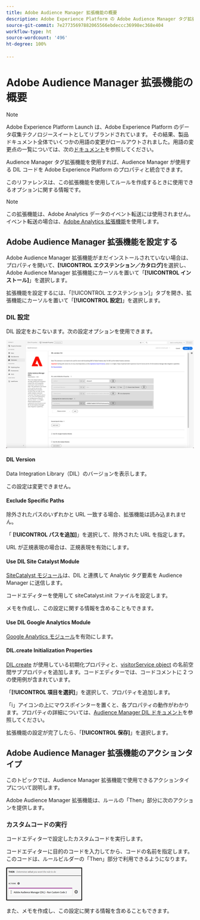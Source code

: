 ```yaml
---
title: Adobe Audience Manager 拡張機能の概要
description: Adobe Experience Platform の Adobe Audience Manager タグ拡張機能について説明します。
source-git-commit: 7e27735697882065566ebdeccc36998ec368e404
workflow-type: ht
source-wordcount: '496'
ht-degree: 100%

---
```


# Adobe Audience Manager 拡張機能の概要

>[!NOTE]
>
>Adobe Experience Platform Launch は、Adobe Experience Platform のデータ収集テクノロジースイートとしてリブランドされています。 その結果、製品ドキュメント全体でいくつかの用語の変更がロールアウトされました。用語の変更点の一覧については、次の[ドキュメント](../../../term-updates.md)を参照してください。

Audience Manager タグ拡張機能を使用すれば、Audience Manager が使用する DIL コードを Adobe Experience Platform のプロパティと統合できます。

このリファレンスは、この拡張機能を使用してルールを作成するときに使用できるオプションに関する情報です。

>[!NOTE]
>
>この拡張機能は、Adobe Analytics データのイベント転送には使用されません。イベント転送の場合は、[Adobe Analytics 拡張機能](../analytics/overview.md)を使用します。

## Adobe Audience Manager 拡張機能を設定する

Adobe Audience Manager 拡張機能がまだインストールされていない場合は、プロパティを開いて、**[!UICONTROL エクステンション／カタログ]**&#x200B;を選択し、Adobe Audience Manager 拡張機能にカーソルを置いて「**[!UICONTROL インストール]**」を選択します。

拡張機能を設定するには、「[!UICONTROL エクステンション]」タブを開き、拡張機能にカーソルを置いて「**[!UICONTROL 設定]**」を選択します。

### DIL 設定

DIL 設定をおこないます。次の設定オプションを使用できます。

![](../../../images/ext-aam-config.png)

#### DIL Version

Data Integration Library（DIL）のバージョンを表示します。

この設定は変更できません。

#### Exclude Specific Paths

除外されたパスのいずれかと URL 一致する場合、拡張機能は読み込まれません。

「 **[!UICONTROL パスを追加]**」を選択して、除外された URL を指定します。

URL が正規表現の場合は、正規表現を有効にします。

#### Use DIL Site Catalyst Module

[SiteCatalyst モジュール](https://experiencecloud.adobe.com/resources/help/ja_JP/aam/r_dil_sc_init.html)は、DIL と連携して Analytic タグ要素を Audience Manager に送信します。

コードエディターを使用して siteCatalyst.init ファイルを設定します。

メモを作成し、この設定に関する情報を含めることもできます。

#### Use DIL Google Analytics Module

[Google Analytics モジュール](https://experiencecloud.adobe.com/resources/help/ja_JP/aam/dil-google-universal-analytics.html)を有効にします。

#### DIL.create Initialization Properties

[DIL.create](https://experiencecloud.adobe.com/resources/help/ja_JP/aam/r_dil_create.html) が使用している初期化プロパティと、[visitorService object](https://experiencecloud.adobe.com/resources/help/ja_JP/aam/r_dil_visitor_service.html) の名前空間サブプロパティを追加します。コードエディターでは、コードコメントに 2 つの使用例が含まれています。

「**[!UICONTROL 項目を選択]**」を選択して、プロパティを追加します。

「i」アイコンの上にマウスポインターを置くと、各プロパティの動作がわかります。プロパティの詳細については、[Audience Manager DIL ドキュメント](https://experiencecloud.adobe.com/resources/help/ja_JP/aam/r_dil_create.html)を参照してください。

拡張機能の設定が完了したら、「**[!UICONTROL 保存]**」を選択します。

## Adobe Audience Manager 拡張機能のアクションタイプ

このトピックでは、Audience Manager 拡張機能で使用できるアクションタイプについて説明します。

Adobe Audience Manager 拡張機能は、ルールの「Then」部分に次のアクションを提供します。

### カスタムコードの実行

コードエディターで設定したカスタムコードを実行します。

コードエディターに目的のコードを入力してから、コードの名前を指定します。このコードは、ルールビルダーの「Then」部分で利用できるようになります。

![](../../../images/ext-aam-then.png)

また、メモを作成し、この設定に関する情報を含めることもできます。
